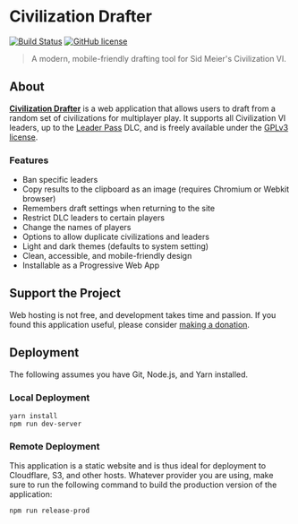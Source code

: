 # Civilization Drafter

[![Build Status](https://img.shields.io/github/actions/workflow/status/jakezatecky/civ-drafter/main.yml?branch=main&style=flat-square)](https://github.com/jakezatecky/civ-drafter/actions/workflows/main.yml)
[![GitHub license](https://img.shields.io/badge/license-GPLv3-blue.svg?style=flat-square)](https://raw.githubusercontent.com/jakezatecky/civ-drafter/main/COPYING)

> A modern, mobile-friendly drafting tool for Sid Meier's Civilization VI.

## About

[**Civilization Drafter**](https://civilizationdrafter.com/) is a web application that allows users to draft from a random set of civilizations for multiplayer play. It supports all Civilization VI leaders, up to the [Leader Pass](https://civilization.fandom.com/wiki/Civilization_VI:_Leader_Pass) DLC, and is freely available under the [GPLv3 license](https://raw.githubusercontent.com/jakezatecky/civ-drafter/main/COPYING).

### Features

* Ban specific leaders
* Copy results to the clipboard as an image (requires Chromium or Webkit browser)
* Remembers draft settings when returning to the site
* Restrict DLC leaders to certain players
* Change the names of players
* Options to allow duplicate civilizations and leaders
* Light and dark themes (defaults to system setting)
* Clean, accessible, and mobile-friendly design
* Installable as a Progressive Web App

## Support the Project

Web hosting is not free, and development takes time and passion. If you found this application useful, please consider [making a donation](https://ko-fi.com/onyxfox).

## Deployment

The following assumes you have Git, Node.js, and Yarn installed.

### Local Deployment

```
yarn install
npm run dev-server
```

### Remote Deployment

This application is a static website and is thus ideal for deployment to Cloudflare, S3, and other hosts. Whatever provider you are using, make sure to run the following command to build the production version of the application:

```
npm run release-prod
```
